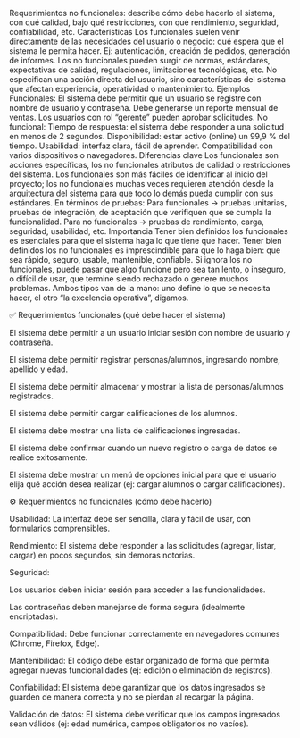Requerimientos no funcionales: describe cómo debe hacerlo el sistema, con qué calidad, bajo qué restricciones, con qué rendimiento, seguridad, confiabilidad, etc. Características Los funcionales suelen venir directamente de las necesidades del usuario o negocio: qué espera que el sistema le permita hacer. Ej: autenticación, creación de pedidos, generación de informes. Los no funcionales pueden surgir de normas, estándares, expectativas de calidad, regulaciones, limitaciones tecnológicas, etc. No especifican una acción directa del usuario, sino características del sistema que afectan experiencia, operatividad o mantenimiento. Ejemplos Funcionales: El sistema debe permitir que un usuario se registre con nombre de usuario y contraseña. Debe generarse un reporte mensual de ventas. Los usuarios con rol “gerente” pueden aprobar solicitudes. No funcional: Tiempo de respuesta: el sistema debe responder a una solicitud en menos de 2 segundos. Disponibilidad: estar activo (online) un 99,9 % del tiempo. Usabilidad: interfaz clara, fácil de aprender. Compatibilidad con varios dispositivos o navegadores. Diferencias clave Los funcionales son acciones específicas, los no funcionales atributos de calidad o restricciones del sistema. Los funcionales son más fáciles de identificar al inicio del proyecto; los no funcionales muchas veces requieren atención desde la arquitectura del sistema para que todo lo demás pueda cumplir con sus estándares. En términos de pruebas: Para funcionales → pruebas unitarias, pruebas de integración, de aceptación que verifiquen que se cumpla la funcionalidad. Para no funcionales → pruebas de rendimiento, carga, seguridad, usabilidad, etc. Importancia Tener bien definidos los funcionales es esenciales para que el sistema haga lo que tiene que hacer. Tener bien definidos los no funcionales es imprescindible para que lo haga bien: que sea rápido, seguro, usable, mantenible, confiable. Si ignora los no funcionales, puede pasar que algo funcione pero sea tan lento, o inseguro, o difícil de usar, que termine siendo rechazado o genere muchos problemas. Ambos tipos van de la mano: uno define lo que se necesita hacer, el otro “la excelencia operativa”, digamos.

✅ Requerimientos funcionales (qué debe hacer el sistema)

El sistema debe permitir a un usuario iniciar sesión con nombre de usuario y contraseña.

El sistema debe permitir registrar personas/alumnos, ingresando nombre, apellido y edad.

El sistema debe permitir almacenar y mostrar la lista de personas/alumnos registrados.

El sistema debe permitir cargar calificaciones de los alumnos.

El sistema debe mostrar una lista de calificaciones ingresadas.

El sistema debe confirmar cuando un nuevo registro o carga de datos se realice exitosamente.

El sistema debe mostrar un menú de opciones inicial para que el usuario elija qué acción desea realizar (ej: cargar alumnos o cargar calificaciones).

⚙️ Requerimientos no funcionales (cómo debe hacerlo)

Usabilidad: La interfaz debe ser sencilla, clara y fácil de usar, con formularios comprensibles.

Rendimiento: El sistema debe responder a las solicitudes (agregar, listar, cargar) en pocos segundos, sin demoras notorias.

Seguridad:

Los usuarios deben iniciar sesión para acceder a las funcionalidades.

Las contraseñas deben manejarse de forma segura (idealmente encriptadas).

Compatibilidad: Debe funcionar correctamente en navegadores comunes (Chrome, Firefox, Edge).

Mantenibilidad: El código debe estar organizado de forma que permita agregar nuevas funcionalidades (ej: edición o eliminación de registros).

Confiabilidad: El sistema debe garantizar que los datos ingresados se guarden de manera correcta y no se pierdan al recargar la página.

Validación de datos: El sistema debe verificar que los campos ingresados sean válidos (ej: edad numérica, campos obligatorios no vacíos).
